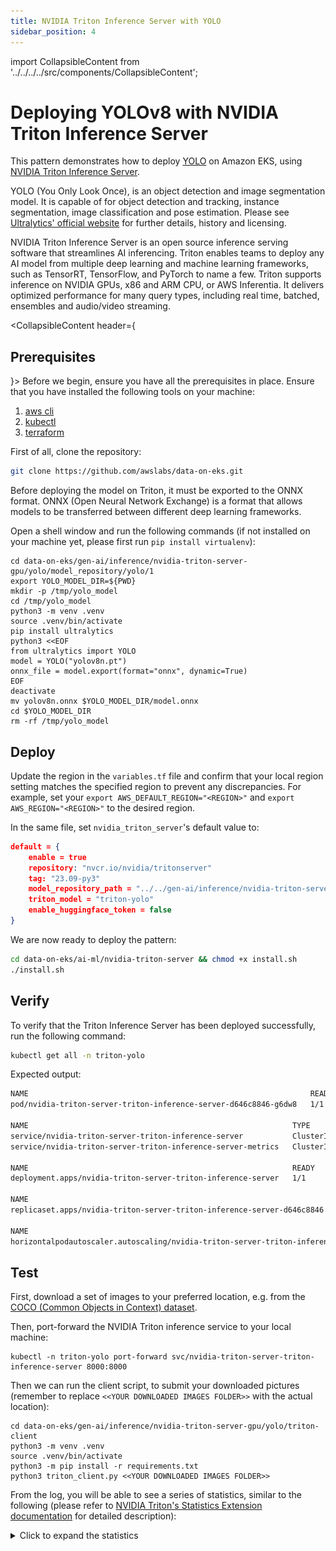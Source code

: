 ```yaml
---
title: NVIDIA Triton Inference Server with YOLO
sidebar_position: 4
---
```

import CollapsibleContent from '../../../../src/components/CollapsibleContent';

# Deploying YOLOv8 with NVIDIA Triton Inference Server 
This pattern demonstrates how to deploy [YOLO](https://github.com/ultralytics/ultralytics) on Amazon EKS, using [NVIDIA Triton Inference Server](https://developer.nvidia.com/triton-inference-server).

YOLO (You Only Look Once), is an object detection and image segmentation model. It is capable of for object detection and tracking, instance segmentation, image classification and pose estimation. Please see [Ultralytics' official website](https://docs.ultralytics.com) for further details, history and licensing.

NVIDIA Triton Inference Server is an open source inference serving software that streamlines AI inferencing. Triton enables teams to deploy any AI model from multiple deep learning and machine learning frameworks, such as TensorRT, TensorFlow, and PyTorch to name a few. Triton supports inference on NVIDIA GPUs, x86 and ARM CPU, or AWS Inferentia. It delivers optimized performance for many query types, including real time, batched, ensembles and audio/video streaming.

<CollapsibleContent header={<h2><span>Prerequisites</span></h2>}>
Before we begin, ensure you have all the prerequisites in place. Ensure that you have installed the following tools on your machine:

1. [aws cli](https://docs.aws.amazon.com/cli/latest/userguide/install-cliv2.html)
2. [kubectl](https://Kubernetes.io/docs/tasks/tools/)
3. [terraform](https://learn.hashicorp.com/tutorials/terraform/install-cli)

First of all, clone the repository:

```bash
git clone https://github.com/awslabs/data-on-eks.git
```

Before deploying the model on Triton, it must be exported to the ONNX format. ONNX (Open Neural Network Exchange) is a format that allows models to be transferred between different deep learning frameworks.

Open a shell window and run the following commands (if not installed on your machine yet, please first run `pip install virtualenv`):

```shell
cd data-on-eks/gen-ai/inference/nvidia-triton-server-gpu/yolo/model_repository/yolo/1
export YOLO_MODEL_DIR=${PWD}
mkdir -p /tmp/yolo_model
cd /tmp/yolo_model
python3 -m venv .venv
source .venv/bin/activate
pip install ultralytics
python3 <<EOF
from ultralytics import YOLO
model = YOLO("yolov8n.pt")
onnx_file = model.export(format="onnx", dynamic=True)
EOF
deactivate
mv yolov8n.onnx $YOLO_MODEL_DIR/model.onnx
cd $YOLO_MODEL_DIR
rm -rf /tmp/yolo_model
```

</CollapsibleContent>

## Deploy

Update the region in the `variables.tf` file and confirm that your local region setting matches the specified region to prevent any discrepancies.
For example, set your `export AWS_DEFAULT_REGION="<REGION>"` and `export AWS_REGION="<REGION>"` to the desired region.

In the same file, set `nvidia_triton_server`'s default value to:

```json
default = {
    enable = true
    repository: "nvcr.io/nvidia/tritonserver"
    tag: "23.09-py3"
    model_repository_path = "../../gen-ai/inference/nvidia-triton-server-gpu/yolo/model_repository"
    triton_model = "triton-yolo"
    enable_huggingface_token = false
}
```

We are now ready to deploy the pattern:

```bash
cd data-on-eks/ai-ml/nvidia-triton-server && chmod +x install.sh
./install.sh
```

## Verify

To verify that the Triton Inference Server has been deployed successfully, run the following command:

```bash
kubectl get all -n triton-yolo
```

Expected output:

```bash
NAME                                                               READY   STATUS    RESTARTS   AGE
pod/nvidia-triton-server-triton-inference-server-d646c8846-g6dw8   1/1     Running   0          7m34s

NAME                                                           TYPE        CLUSTER-IP      EXTERNAL-IP   PORT(S)                      AGE
service/nvidia-triton-server-triton-inference-server           ClusterIP   172.20.116.75   <none>        8000/TCP,8001/TCP,8002/TCP   7m36s
service/nvidia-triton-server-triton-inference-server-metrics   ClusterIP   172.20.166.52   <none>        8080/TCP                     7m36s

NAME                                                           READY   UP-TO-DATE   AVAILABLE   AGE
deployment.apps/nvidia-triton-server-triton-inference-server   1/1     1            1           7m35s

NAME                                                                     DESIRED   CURRENT   READY   AGE
replicaset.apps/nvidia-triton-server-triton-inference-server-d646c8846   1         1         1       7m35s

NAME                                                                               REFERENCE                                                 TARGETS   MINPODS   MAXPODS   REPLICAS   AGE
horizontalpodautoscaler.autoscaling/nvidia-triton-server-triton-inference-server   Deployment/nvidia-triton-server-triton-inference-server   0/10      1         5         1          7m36s
```

## Test

First, download a set of images to your preferred location, e.g. from the [COCO (Common Objects in Context) dataset](https://cocodataset.org/#download).

Then, port-forward the NVIDIA Triton inference service to your local machine:

```shell
kubectl -n triton-yolo port-forward svc/nvidia-triton-server-triton-inference-server 8000:8000
```

Then we can run the client script, to submit your downloaded pictures (remember to replace `<<YOUR DOWNLOADED IMAGES FOLDER>>` with the actual location):

```shell
cd data-on-eks/gen-ai/inference/nvidia-triton-server-gpu/yolo/triton-client
python3 -m venv .venv
source .venv/bin/activate
python3 -m pip install -r requirements.txt
python3 triton_client.py <<YOUR DOWNLOADED IMAGES FOLDER>>
```

From the log, you will be able to see a series of statistics, similar to the following (please refer to [NVIDIA Triton's Statistics Extension documentation](https://github.com/triton-inference-server/server/blob/main/docs/protocol/extension_statistics.md#statistics-response-json-object) for detailed description):

<details>
<summary>Click to expand the statistics</summary>
```shell
inference time: 2745.272 ms
{
   "model_stats":[
      {
         "name":"yolo",
         "version":"1",
         "last_inference":1725372527505,
         "inference_count":34,
         "execution_count":34,
         "inference_stats":{
            "success":{
               "count":34,
               "ns":3567555957
            },
            "fail":{
               "count":0,
               "ns":0
            },
            "queue":{
               "count":34,
               "ns":5060840
            },
            "compute_input":{
               "count":34,
               "ns":18735127
            },
            "compute_infer":{
               "count":34,
               "ns":3527724998
            },
            "compute_output":{
               "count":34,
               "ns":13853960
            },
            "cache_hit":{
               "count":0,
               "ns":0
            },
            "cache_miss":{
               "count":0,
               "ns":0
            }
         },
         "batch_stats":[
            {
               "batch_size":1,
               "compute_input":{
                  "count":34,
                  "ns":18735127
               },
               "compute_infer":{
                  "count":34,
                  "ns":3527724998
               },
               "compute_output":{
                  "count":34,
                  "ns":13853960
               }
            }
         ],
         "memory_usage":[
            
         ]
      }
   ]
}
```
</details>

Images with inferred detections are saved into the same folder, under the newly created subfolder named `results`.

You can also try inference with the [Gradio](https://www.gradio.app/) client:

```shell
python3 gradio_ui.py
```

You can navigate to `http://127.0.0.1:7860`, submit an image via the UI, and inspect the result:

![Gradio UI](../img/yolo-gratio-ui.png)

Run `deactivate` to exit your Python virtual environment.

## Observability

This pattern also deploys the Kube Prometheus stack, which includes Prometheus a Grafana services.

Let's verify the services in place:

```bash
kubectl get svc -n monitoring
```

Expected output:

```bash
NAME                                             TYPE        CLUSTER-IP       EXTERNAL-IP   PORT(S)             AGE
kube-prometheus-stack-grafana                    ClusterIP   172.20.91.157    <none>        80/TCP              4h
kube-prometheus-stack-kube-state-metrics         ClusterIP   172.20.191.248   <none>        8080/TCP            4h
kube-prometheus-stack-operator                   ClusterIP   172.20.129.71    <none>        443/TCP             4h
kube-prometheus-stack-prometheus                 ClusterIP   172.20.3.2       <none>        9090/TCP,8080/TCP   4h
kube-prometheus-stack-prometheus-node-exporter   ClusterIP   172.20.170.232   <none>        9100/TCP            4h
prometheus-adapter                               ClusterIP   172.20.152.7     <none>        443/TCP             4h
prometheus-operated                              ClusterIP   None             <none>        9090/TCP            4h
```

To expose Grafana locally, we need to run:

```bash
kubectl port-forward svc/kube-prometheus-stack-grafana 8080:80 -n monitoring 
```

To access it, open `http://localhost:8080` with your browser, use the `admin` user name, and the output of the following command, as password:

```bash
aws secretsmanager get-secret-value --secret-id $(terraform output grafana_secret_name | tr -d \") --region $AWS_REGION --query "SecretString" --output text
```

You can learn about the metrics exposed by the NVIDIA Triton Inference Server on the [Metrics](https://docs.nvidia.com/deeplearning/triton-inference-server/user-guide/docs/user_guide/metrics.html) section of the documentation.

Particularly interesting for model performance evaluation are the [Latencies](https://docs.nvidia.com/deeplearning/triton-inference-server/user-guide/docs/user_guide/metrics.html#latencies) metrics, which you can explore e.g. by importing the `data-on-eks/gen-ai/inference/nvidia-triton-server-gpu/yolo/observability/triton_latency.json` dashboard into your Grafana instance. An example of the output is:

![YOLO latencies](../img/yolo-latencies.png)

## Performance

The model format used above is [Open Neural Network Exchange](https://onnx.ai/) (ONNX). ONNX is an open format built to represent machine learning models. ONNX defines a common set of operators and a common file format to enable Artificial Inetelligence (AI) developers to use models with various frameworks, tools, runtimes, and compilers.

To improve our model's performance, we can convert it from ONNX format, to [NVIDIA TensorRT](https://docs.nvidia.com/tensorrt/index.html) format.

TensorRT is an SDK for high-performance deep learning inference, that focuses on running an already-trained network quickly and efficiently on NVIDIA hardware. It includes a deep learning inference optimizer and runtime that delivers low latency and high throughput for deep learning inference applications. TensorRT takes a trained network, which consists of a network definition and a set of trained parameters, and produces a highly optimized runtime engine that performs inference for that network. 

To produce the TensorRT formatted model, we need a GPU instance of the same family as the one the model will run on, which is `g5`. You can check that in Karpenter's configuration (see `requirements` in `nodePool` configuration, in the `addons.tf` file, `eks_data_addons` module, `karpenter_resources_helm_config`)

```yaml
        requirements:
          - key: "karpenter.k8s.aws/instance-family"
            operator: In
            values: ["g5"]
          - key: "karpenter.k8s.aws/instance-size"
            operator: In
            values: [ "2xlarge" ]
```

We also need to pay attention to the version of TensorRT optimizing the model: it needs to be the same one running it. To achive that, we can to pick the same container image tag we set above for `nvcr.io/nvidia/tritonserver`: `23.09-py3`. Once you have a `g5` instance running, you can run the following commands:

```bash
pip install ultralytics
yolo export model=yolov8n.pt format=onnx
docker run -it --gpus all -v ${PWD}:/trt_optimize nvcr.io/nvidia/tensorrt:23.09-py3
```

And within the newly created container:

```bash
trtexec --onnx=/trt_optimize/yolov8n.onnx \
    --fp16 \
    --inputIOFormats=fp16:chw \
    --outputIOFormats=fp16:chw \
    --saveEngine=/trt_optimize/model.plan
exit
```

You can find the TensorRT model, named `model.plan`, in your current directory. **Note**: with the above command, we also quantized the model’s weights from `FP32` to `FP16`, to improve its performance.

To compare the behavior of the two models, ONNX and TensorRT, you need to do the following preparation steps:

1. replace `model.onnx` with `model.plan` in the Amazon S3 bucket, under path `/model_repository/yolo/1/

2. replace the existing Triton container to trigger the model update (edit `<<YOUR TRITON POD>>` below):

```bash
kubectl delete pod <<YOUR TRITON POD>> -n triton-yolo 
```

3. edit the client script used in the **Test** section, `triton_client.py`, replacing the FP32 instances with FP16:

From:
```python
    img = img.transpose((0, 3, 1, 2)).astype(np.float32)

    inputs = httpclient.InferInput(model_input_name, img.shape, datatype="FP32")
```

To:

```python
    img = img.transpose((0, 3, 1, 2)).astype(np.float16)

    inputs = httpclient.InferInput(model_input_name, img.shape, datatype="FP16")
```

The ONNX output with a folder including ~300 images looks like:


![YOLO latencies ONNX](../img/yolo-onnx.png)

While the TensorRT's, with the same image set:

![YOLO latencies TensorRT](../img/yolo-tensorrt.png)

## Scaling

This blueprint implements scaling with [HorizontalPodAutoscaler](https://kubernetes.io/docs/tasks/run-application/horizontal-pod-autoscale/)(HPA) for the horizontal scaling of the pod replicas, and uses [Karpenter](https://karpenter.sh/) for compute scalability.

[Prometheus Adapter for Kubernetes Metrics APIs](https://github.com/kubernetes-sigs/prometheus-adapter) is configured to expose the metric `nv_inference_queue_duration_ms`, which is derived from [`nv_inference_queue_duration_us`](https://docs.nvidia.com/deeplearning/triton-inference-server/user-guide/docs/user_guide/metrics.html#counters), exposed by Triton. Such metric represents the _Cumulative time requests spend waiting in the scheduling queue (includes cached requests)_. HPA consumes `nv_inference_queue_duration_ms`, as follows (see `nvidia_triton_server_helm_config` parameter, in the `triton_server` module, set in `data-on-eks/ai-ml/nvidia-triton-server/nvidia-triton-server.tf`):

```yaml
      hpa:
        minReplicas: 1
        maxReplicas: 5
        metrics:
          - type: Pods
            pods:
              metric:
                name: nv_inference_queue_duration_ms
              target:
                type: AverageValue
                averageValue: 10
```

To see how the number of Triton Server instances grows and shrinks, depending on the value of `nv_inference_queue_duration_ms`, you can edit the above YAML from `averageValue: 10` to e.g. `averageValue: 0.03` and re-run `./install.sh`. The change will cause HPA to increase the number of Pods if `nv_inference_queue_duration_ms` increases beyond 30 µs.

You can perform load testing with [Locust](https://locust.io/). Launch the web interface (please remember to replace `<<YOUR DOWNLOADED IMAGES FOLDER>>` with the actual value):

```bash
env IMAGES_PATH="<<YOUR DOWNLOADED IMAGES FOLDER>>" locust
```

You can access the web interface at `http://0.0.0.0:8089` and launch the test by setting the number of users e.g. to 20 (the host is already set to the local port-forward initiated in the previous steps: `http://127.0.0.1:8000`).

![Locust load testing](../img/yolo-locust.png)

And on Grafana, `Triton Inference Server` dashboard, you can see the active Triton instances and average queue time changes, similar to:

![Triton scaling](../img/yolo-triton-scaling.png)

You can also confirm the behavior by inspecting the HPA events:

```bash
kubectl describe hpa nvidia-triton-server-triton-inference-server -n triton-yolo
```

Your output should look similar to the following:

```bash
Events:
    Type     Reason                        Age                    From                       Message
    ----     ------                        ----                   ----                       -------
    ...
    Normal   SuccessfulRescale             27m (x4 over 23h)      horizontal-pod-autoscaler  New size: 2; reason: pods metric nv_inference_queue_duration_ms above target
    Normal   SuccessfulRescale             17m (x8 over 2d6h)     horizontal-pod-autoscaler  New size: 5; reason: pods metric nv_inference_queue_duration_ms above target
    Normal   SuccessfulRescale             10m (x2 over 24h)      horizontal-pod-autoscaler  New size: 2; reason: All metrics below target
    Normal   SuccessfulRescale             8m27s (x9 over 2d6h)   horizontal-pod-autoscaler  New size: 4; reason: pods metric nv_inference_queue_duration_ms above target
    Normal   SuccessfulRescale             2m12s (x11 over 2d6h)  horizontal-pod-autoscaler  New size: 1; reason: All metrics below target
    ...
```

From a compute perspective, Karpeneter reacts when the current capacity cannot accommodate further Pods, causing some of them to stay in _Pending_ state. Karpenter at that point requests further Amazon EC2 instances

:::warning
Please be conscious of the vCPU limits that you might incur on your account, which might prevent Amazon EC2 instances to be created. If that happens, you can trail Karpenter logs with e.g. [Stern](https://pkg.go.dev/github.com/planetscale/stern#section-readme), to confirm:

<details>
<summary>Click to expand the example log</summary>

```bash
{
   "level":"ERROR",
   "time":"2024-08-20T09:59:06.590Z",
   "logger":"controller",
   "message":"failed launching nodeclaim",
   "commit":"490ef94",
   "controller":"nodeclaim.lifecycle",
   "controllerGroup":"karpenter.sh",
   "controllerKind":"NodeClaim",
   "NodeClaim":{
      "name":"g5-gpu-karpenter-hmqzq"
   },
   "namespace":"",
   "name":"g5-gpu-karpenter-hmqzq",
   "reconcileID":"4a779644-e7cf-40d3-9023-ef27fd61d457",
   "error":"creating instance, insufficient capacity, with fleet error(s), VcpuLimitExceeded: You have requested more vCPU capacity than your current vCPU limit of 64 allows for the instance bucket that the specified instance type belongs to. Please visit http://aws.amazon.com/contact-us/ec2-request to request an adjustment to this limit."
}
```
</details>
:::

On the AWS Management Console, you can see the Amazon EC2 instances Karpenter launched, such as:

![Amazon EC2 instances on scaling](../img/yolo-ec2-instances.png)

## Cleanup

Finally, we'll provide instructions for cleaning up and deprovisioning the resources when they are no longer needed.

**Cleanup the EKS Cluster:**
This script will cleanup the environment using `-target` option to ensure all the resources are deleted in correct order.

```bash
cd data-on-eks/ai-ml/nvidia-triton-server/ && chmod +x cleanup.sh
./cleanup.sh
```

